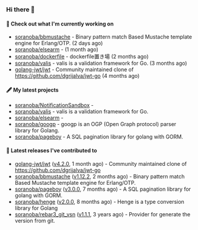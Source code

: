 ### Hi there 👋

#### 👷  Check out what I'm currently working on

- [soranoba/bbmustache](https://github.com/soranoba/bbmustache) - Binary pattern match Based Mustache template engine for Erlang/OTP. (2 days ago)
- [soranoba/elsearm](https://github.com/soranoba/elsearm) -  (1 month ago)
- [soranoba/dockerfile](https://github.com/soranoba/dockerfile) - dockerfile置き場 (2 months ago)
- [soranoba/valis](https://github.com/soranoba/valis) - valis is a validation framework for Go. (3 months ago)
- [golang-jwt/jwt](https://github.com/golang-jwt/jwt) - Community maintained clone of https://github.com/dgrijalva/jwt-go (4 months ago)

#### 🖋️  My latest projects

- [soranoba/NotificationSandbox](https://github.com/soranoba/NotificationSandbox) - 
- [soranoba/valis](https://github.com/soranoba/valis) - valis is a validation framework for Go.
- [soranoba/elsearm](https://github.com/soranoba/elsearm) - 
- [soranoba/googp](https://github.com/soranoba/googp) - googp is an OGP (Open Graph protocol) parser library for Golang.
- [soranoba/pageboy](https://github.com/soranoba/pageboy) - A SQL pagination library for golang with GORM.

#### 🚀  Latest releases I've contributed to

- [golang-jwt/jwt](https://github.com/golang-jwt/jwt) ([v4.2.0](https://github.com/golang-jwt/jwt/releases/tag/v4.2.0), 1 month ago) - Community maintained clone of https://github.com/dgrijalva/jwt-go
- [soranoba/bbmustache](https://github.com/soranoba/bbmustache) ([v1.12.2](https://github.com/soranoba/bbmustache/releases/tag/v1.12.2), 2 months ago) - Binary pattern match Based Mustache template engine for Erlang/OTP.
- [soranoba/pageboy](https://github.com/soranoba/pageboy) ([v3.0.0](https://github.com/soranoba/pageboy/releases/tag/v3.0.0), 7 months ago) - A SQL pagination library for golang with GORM.
- [soranoba/henge](https://github.com/soranoba/henge) ([v2.0.0](https://github.com/soranoba/henge/releases/tag/v2.0.0), 8 months ago) - Henge is a type conversion library for Golang
- [soranoba/rebar3_git_vsn](https://github.com/soranoba/rebar3_git_vsn) ([v1.1.1](https://github.com/soranoba/rebar3_git_vsn/releases/tag/v1.1.1), 3 years ago) - Provider for generate the version from git.

